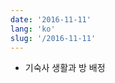 ```yaml
---
date: '2016-11-11'
lang: 'ko'
slug: '/2016-11-11'
---
```


- 기숙사 생활과 방 배정

<head>
  <html lang="ko-KR"/>
</head>
